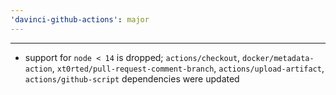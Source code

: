 ```yaml
---
'davinci-github-actions': major
---
```


---

- support for `node < 14` is dropped; `actions/checkout`, `docker/metadata-action`, `xt0rted/pull-request-comment-branch`, `actions/upload-artifact`, `actions/github-script` dependencies were updated
